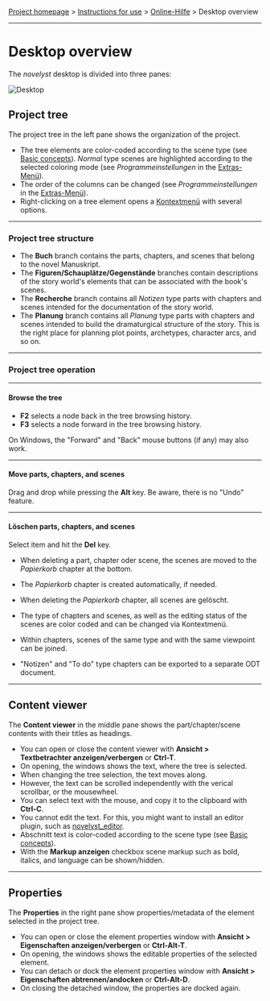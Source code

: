 [Project homepage](../index) > [Instructions for use](../usage) > [Online-Hilfe](help) > Desktop overview

--- 

# Desktop overview


The *novelyst* desktop is divided into three panes:

![Desktop](../Screenshots/desktop01.png)

## Project tree

The project tree in the left pane shows the organization of the project.

- The tree elements are color-coded according to the scene type (see [Basic concepts](basic_concepts)). *Normal* type scenes are highlighted according to the selected coloring mode (see *Programmeinstellungen* in the [Extras-Menü](tools_menu)).
- The order of the columns can be changed (see *Programmeinstellungen* in the [Extras-Menü](tools_menu)).
- Right-clicking on a tree element opens a [Kontextmenü](tree_context_menu) with several options. 

---

### Project tree structure

- The **Buch** branch contains the parts, chapters, and scenes that belong to the novel Manuskript.
- The **Figuren/Schauplätze/Gegenstände** branches contain descriptions of the story world's elements that can be associated with the book's scenes.
- The **Recherche** branch contains all *Notizen* type parts with chapters and scenes intended for the documentation of the story world.
- The **Planung** branch contains all *Planung* type parts with chapters and scenes intended to build the dramaturgical structure of the story. This is the right place for planning plot points, archetypes, character arcs, and so on. 

---

### Project tree operation

---

#### Browse the tree

- **F2** selects a node back in the tree browsing history.
- **F3** selects a node forward in the tree browsing history.

On Windows, the "Forward" and "Back" mouse buttons (if any) may also work.

---

#### Move parts, chapters, and scenes

Drag and drop while pressing the **Alt** key. Be aware, there is no "Undo" feature. 

---

#### Löschen parts, chapters, and scenes

Select item and hit the **Del** key.

- When deleting a part, chapter oder scene, the scenes are moved to the _Papierkorb_ chapter at the bottom. 
- The _Papierkorb_ chapter is created automatically, if needed. 
- When deleting the _Papierkorb_ chapter, all scenes are gelöscht.

- The type of chapters and scenes, as well as the editing status of the scenes are color coded and can be changed via Kontextmenü.
- Within chapters, scenes of the same type and with the same viewpoint can be joined.
- "Notizen" and "To do" type chapters can be exported to a separate ODT document. 

---

## Content viewer

The **Content viewer** in the middle pane shows the part/chapter/scene contents with their titles as headings.

- You can open or close the content viewer with **Ansicht > Textbetrachter anzeigen/verbergen** or **Ctrl-T**.
- On opening, the windows shows the text, where the tree is selected.
- When changing the tree selection, the text moves along.
- However, the text can be scrolled independently with the verical scrollbar, or the mousewheel. 
- You can select text with the mouse, and copy it to the clipboard with **Ctrl-C**.
- You cannot edit the text. For this, you might want to install an editor plugin, such as [novelyst_editor](https://peter88213.github.io/novelyst_editor/).
- Abschnitt text is color-coded according to the scene type (see [Basic concepts](basic_concepts)).
- With the **Markup anzeigen** checkbox scene markup such as bold, italics, and language can be shown/hidden.

---

## Properties
The **Properties** in the right pane show properties/metadata of the element selected in the project tree. 

- You can open or close the element properties window with **Ansicht > Eigenschaften anzeigen/verbergen** or **Ctrl-Alt-T**.
- On opening, the windows shows the editable properties of the selected element.
- You can detach or dock the element properties window with **Ansicht > Eigenschaften abtrennen/andocken** or **Ctrl-Alt-D**.
- On closing the detached window, the properties are docked again.


